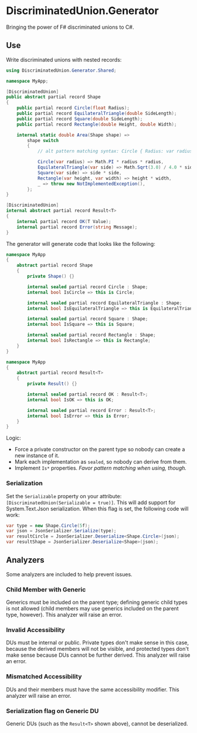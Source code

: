 # DiscriminatedUnion.Generator
Bringing the power of F# discriminated unions to C#.

## Use
Write discriminated unions with nested records:
```cs
using DiscriminatedUnion.Generator.Shared;

namespace MyApp;

[DiscriminatedUnion]
public abstract partial record Shape
{
    public partial record Circle(float Radius);
    public partial record EquilateralTriangle(double SideLength);
    public partial record Square(double SideLength);
    public partial record Rectangle(double Height, double Width);

    internal static double Area(Shape shape) =>
        shape switch
        {
            // alt pattern matching syntax: Circle { Radius: var radius } => Math.PI * radius * radius,

            Circle(var radius) => Math.PI * radius * radius,
            EquilateralTriangle(var side) => Math.Sqrt(3.0) / 4.0 * side * side,
            Square(var side) => side * side,
            Rectangle(var height, var width) => height * width,
            _ => throw new NotImplementedException(),
        };
}

[DiscriminatedUnion]
internal abstract partial record Result<T>
{
    internal partial record OK(T Value);
    internal partial record Error(string Message);
}
```

The generator will generate code that looks like the following:
```cs
namespace MyApp
{
    abstract partial record Shape
    {
        private Shape() {}

        internal sealed partial record Circle : Shape;
        internal bool IsCircle => this is Circle;

        internal sealed partial record EquilateralTriangle : Shape;
        internal bool IsEquilateralTriangle => this is EquilateralTriangle;

        internal sealed partial record Square : Shape;
        internal bool IsSquare => this is Square;

        internal sealed partial record Rectangle : Shape;
        internal bool IsRectangle => this is Rectangle;
    }
}

namespace MyApp
{
    abstract partial record Result<T>
    {
        private Result() {}

        internal sealed partial record OK : Result<T>;
        internal bool IsOK => this is OK;

        internal sealed partial record Error : Result<T>;
        internal bool IsError => this is Error;
    }
}
```

Logic:
- Force a private constructor on the parent type so nobody can create a new instance of it.
- Mark each implementation as `sealed`, so nobody can derive from them.
- Implement `Is*` properties. *Favor pattern matching when using, though.*

### Serialization
Set the `Serializable` property on your attribute: `[DiscriminatedUnion(Serializable = true)]`. This will add support for System.Text.Json serialization. When this flag is set, the following code will work:
```cs
var type = new Shape.Circle(5f);
var json = JsonSerializer.Serialize(type);
var resultCircle = JsonSerializer.Deserialize<Shape.Circle>(json);
var resultShape = JsonSerializer.Deserialize<Shape>(json);
```

## Analyzers
Some analyzers are included to help prevent issues.

### Child Member with Generic
Generics must be included on the parent type; defining generic child types is not allowed (child members may use generics included on the parent type, however). This analyzer will raise an error.

### Invalid Accessibility
DUs must be internal or public. Private types don't make sense in this case, because the derived members will not be visible, and protected types don't make sense because DUs cannot be further derived. This analyzer will raise an error.

### Mismatched Accessibility
DUs and their members must have the same accessibility modifier. This analyzer will raise an error.

### Serialization flag on Generic DU
Generic DUs (such as the `Result<T>` shown above), cannot be deserialized.